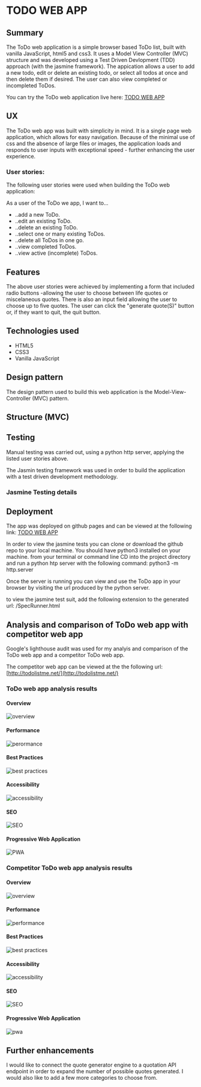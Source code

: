 # TODO WEB APP
## Summary

The ToDo web application is a simple browser based ToDo list, built with vanilla JavaScript, html5 and css3. It uses a Model View Controller (MVC) structure and was developed using a Test Driven Devlopment (TDD) approach (with the jasmine framework). The appication allows a user to add a new todo, edit or delete an existing todo, or select all todos at once and then delete them if desired. The user can also view completed or incompleted ToDos.

You can try the ToDo web application live here: [TODO WEB APP](https://the-masta-blasta.github.io/todo_list_app/)


## UX
The ToDo web app was built with simplicity in mind. It is a single page web application, which allows for easy navigation. Because of the minimal use of css and the absence of large files or images, the application loads and responds to user inputs with exceptional speed - further enhancing the user experience.

### User stories: 
The following user stories were used when building the ToDo web application:

As a user of the ToDo we app, I want to... 
* ..add a new ToDo. 
* ..edit an existing ToDo.
* ..delete an existing ToDo.
* ..select one or many existing ToDos.
* ..delete all ToDos in one go.
* ..view completed ToDos.
* ..view active (incomplete) ToDos.


## Features
The above user stories were achieved by implementing a form that included radio buttons -allowing the user to choose between life quotes or miscelaneous quotes. There is also an input field allowing the user to choose up to five quotes. The user can click the "generate quote(S)" button or, if they want to quit, the quit button.


## Technologies used
* HTML5
* CSS3
* Vanilla JavaScript

## Design pattern

The design pattern used to build this web application is the Model-View-Controller (MVC) pattern.

## Structure (MVC)


## Testing
Manual testing was carried out, using a python http server, applying the listed user stories above. 

The Jasmin testing framework was used in order to build the application with a test driven development methodology.

### Jasmine Testing details


## Deployment
The app was deployed on github pages and can be viewed at the following link: [TODO WEB APP](https://the-masta-blasta.github.io/todo_list_app/)

In order to view the jasmine tests you can clone or download the github repo to your local machine. You should have python3 installed on your machine. from your terminal or command line CD into the project directory and run a python htp server with the following command: python3 -m http.server 

Once the server is running you can view and use the ToDo app in your browser by visiting the url produced by the python server.

to view the jasmine test suit, add the following extension to the generated url: /SpecRunner.html

## Analysis and comparison of ToDo web app with competitor web app
Google's lighthouse audit was used for my analyis and comparison of the ToDo web app and a competitor ToDo web app. 

The competitor web app can be viewed at the the following url: [http://todolistme.net/](http://todolistme.net/)

### ToDo web app analysis results

#### Overview
![overview](https://github.com/The-masta-blasta/todo_list_app/blob/master/todo-images/ToDoOverview.jgp)

#### Performance
![perormance](https://github.com/The-masta-blasta/todo_list_app/blob/master/todo-images/ToDoperformance.jgp)

#### Best Practices
![best practices](https://github.com/The-masta-blasta/todo_list_app/blob/master/todo-images/ToDoBestPractices.jgp)


#### Accessibility
![accessibility](https://github.com/The-masta-blasta/todo_list_app/blob/master/todo-images/ToDoAccessibility.jgp)

#### SEO
![SEO](https://github.com/The-masta-blasta/todo_list_app/blob/master/todo-images/ToDoSEO.jgp)

#### Progressive Web Application
![PWA](https://github.com/The-masta-blasta/todo_list_app/blob/master/todo-images/ToDoPWA.jgp)

### Competitor ToDo web app analysis results

#### Overview
![overview](https://github.com/The-masta-blasta/todo_list_app/blob/master/todo-images/competitorOverview.jgp)

#### Performance
![performance](https://github.com/The-masta-blasta/todo_list_app/blob/master/todo-images/competitorPerformance.jgp)

#### Best Practices
![best practices](https://github.com/The-masta-blasta/todo_list_app/blob/master/todo-images/competitorBestPractices.jgp)

#### Accessibility
![accessibility](https://github.com/The-masta-blasta/todo_list_app/blob/master/todo-images/competitorAccessibility.jgp)

#### SEO
![SEO](https://github.com/The-masta-blasta/todo_list_app/blob/master/todo-images/competitorSEO.jgp)

#### Progressive Web Application
![pwa](https://github.com/The-masta-blasta/todo_list_app/blob/master/todo-images/competitorPWA.jgp)

## Further enhancements
I would like to connect the quote generator engine to a quotation API endpoint in order to expand the number of possible quotes generated. I would also like to add a few more categories to choose from.